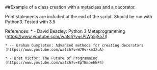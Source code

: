 ##Example of a class creation with a metaclass and a decorator.

Print statements are included at the end of the script.
Should be run with Python3. Tested with 3.5

References:
	* - David Beazley: Python 3 Metaprogramming
	(https://www.youtube.com/watch?v=sPiWg5jSoZI)

	* -- Graham Dumpleton: Advanced methods for creating decorators
	(https://www.youtube.com/watch?v=W7Rv-km3ZuA)

	* - Bret Victor: The Future of Programming
	(https://www.youtube.com/watch?v=8pTEmbeENF4)
